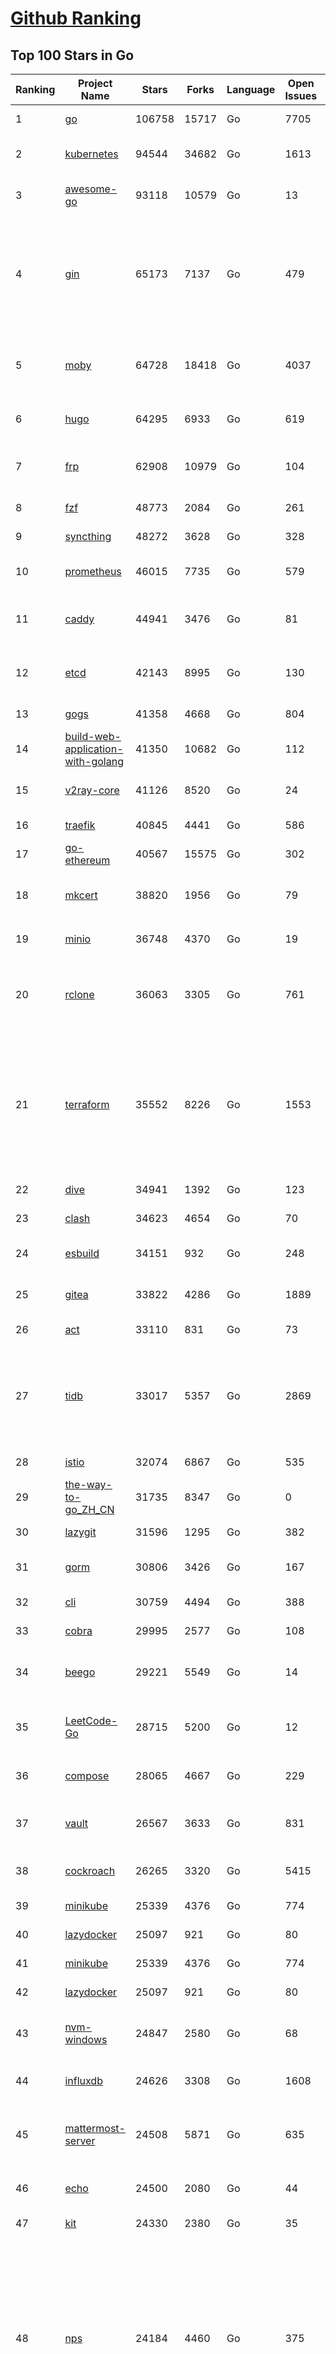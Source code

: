 [Github Ranking](../README.md)
==========

## Top 100 Stars in Go

| Ranking | Project Name | Stars | Forks | Language | Open Issues | Description | Last Commit |
| ------- | ------------ | ----- | ----- | -------- | ----------- | ----------- | ----------- |
| 1 | [go](https://github.com/golang/go) | 106758 | 15717 | Go | 7705 | The Go programming language | 2022-12-20T09:17:39Z |
| 2 | [kubernetes](https://github.com/kubernetes/kubernetes) | 94544 | 34682 | Go | 1613 | Production-Grade Container Scheduling and Management | 2022-12-20T09:29:40Z |
| 3 | [awesome-go](https://github.com/avelino/awesome-go) | 93118 | 10579 | Go | 13 | A curated list of awesome Go frameworks, libraries and software | 2022-12-19T16:27:05Z |
| 4 | [gin](https://github.com/gin-gonic/gin) | 65173 | 7137 | Go | 479 | Gin is a HTTP web framework written in Go (Golang). It features a Martini-like API with much better performance -- up to 40 times faster. If you need smashing performance, get yourself some Gin. | 2022-12-19T22:01:55Z |
| 5 | [moby](https://github.com/moby/moby) | 64728 | 18418 | Go | 4037 | Moby Project - a collaborative project for the container ecosystem to assemble container-based systems | 2022-12-20T09:59:36Z |
| 6 | [hugo](https://github.com/gohugoio/hugo) | 64295 | 6933 | Go | 619 | The world’s fastest framework for building websites. | 2022-12-20T10:00:51Z |
| 7 | [frp](https://github.com/fatedier/frp) | 62908 | 10979 | Go | 104 | A fast reverse proxy to help you expose a local server behind a NAT or firewall to the internet. | 2022-12-18T11:33:16Z |
| 8 | [fzf](https://github.com/junegunn/fzf) | 48773 | 2084 | Go | 261 | :cherry_blossom: A command-line fuzzy finder | 2022-12-20T08:00:30Z |
| 9 | [syncthing](https://github.com/syncthing/syncthing) | 48272 | 3628 | Go | 328 | Open Source Continuous File Synchronization | 2022-12-19T03:45:32Z |
| 10 | [prometheus](https://github.com/prometheus/prometheus) | 46015 | 7735 | Go | 579 | The Prometheus monitoring system and time series database. | 2022-12-20T08:43:38Z |
| 11 | [caddy](https://github.com/caddyserver/caddy) | 44941 | 3476 | Go | 81 | Fast and extensible multi-platform HTTP/1-2-3 web server with automatic HTTPS | 2022-12-20T00:47:35Z |
| 12 | [etcd](https://github.com/etcd-io/etcd) | 42143 | 8995 | Go | 130 | Distributed reliable key-value store for the most critical data of a distributed system | 2022-12-20T06:23:52Z |
| 13 | [gogs](https://github.com/gogs/gogs) | 41358 | 4668 | Go | 804 | Gogs is a painless self-hosted Git service | 2022-12-19T10:03:30Z |
| 14 | [build-web-application-with-golang](https://github.com/astaxie/build-web-application-with-golang) | 41350 | 10682 | Go | 112 | A golang ebook intro how to build a web with golang | 2022-11-08T18:19:51Z |
| 15 | [v2ray-core](https://github.com/v2ray/v2ray-core) | 41126 | 8520 | Go | 24 | A platform for building proxies to bypass network restrictions. | 2022-12-09T03:00:49Z |
| 16 | [traefik](https://github.com/traefik/traefik) | 40845 | 4441 | Go | 586 | The Cloud Native Application Proxy | 2022-12-19T13:32:05Z |
| 17 | [go-ethereum](https://github.com/ethereum/go-ethereum) | 40567 | 15575 | Go | 302 | Official Go implementation of the Ethereum protocol | 2022-12-20T06:23:55Z |
| 18 | [mkcert](https://github.com/FiloSottile/mkcert) | 38820 | 1956 | Go | 79 | A simple zero-config tool to make locally trusted development certificates with any names you'd like. | 2022-12-13T11:07:36Z |
| 19 | [minio](https://github.com/minio/minio) | 36748 | 4370 | Go | 19 | Multi-Cloud :cloud: Object Storage  | 2022-12-20T08:12:11Z |
| 20 | [rclone](https://github.com/rclone/rclone) | 36063 | 3305 | Go | 761 | "rsync for cloud storage" - Google Drive, S3, Dropbox, Backblaze B2, One Drive, Swift, Hubic, Wasabi, Google Cloud Storage, Yandex Files | 2022-12-20T09:27:05Z |
| 21 | [terraform](https://github.com/hashicorp/terraform) | 35552 | 8226 | Go | 1553 | Terraform enables you to safely and predictably create, change, and improve infrastructure. It is an open source tool that codifies APIs into declarative configuration files that can be shared amongst team members, treated as code, edited, reviewed, and versioned. | 2022-12-20T01:16:01Z |
| 22 | [dive](https://github.com/wagoodman/dive) | 34941 | 1392 | Go | 123 | A tool for exploring each layer in a docker image | 2022-12-16T22:40:04Z |
| 23 | [clash](https://github.com/Dreamacro/clash) | 34623 | 4654 | Go | 70 | A rule-based tunnel in Go. | 2022-12-20T06:53:36Z |
| 24 | [esbuild](https://github.com/evanw/esbuild) | 34151 | 932 | Go | 248 | An extremely fast JavaScript and CSS bundler and minifier | 2022-12-19T23:27:29Z |
| 25 | [gitea](https://github.com/go-gitea/gitea) | 33822 | 4286 | Go | 1889 | Git with a cup of tea, painless self-hosted git service | 2022-12-20T09:46:43Z |
| 26 | [act](https://github.com/nektos/act) | 33110 | 831 | Go | 73 | Run your GitHub Actions locally 🚀 | 2022-12-20T08:55:32Z |
| 27 | [tidb](https://github.com/pingcap/tidb) | 33017 | 5357 | Go | 2869 | TiDB is an open-source, cloud-native, distributed, MySQL-Compatible database for elastic scale and real-time analytics. Try free: https://tidbcloud.com/free-trial | 2022-12-20T10:01:05Z |
| 28 | [istio](https://github.com/istio/istio) | 32074 | 6867 | Go | 535 | Connect, secure, control, and observe services. | 2022-12-20T09:50:55Z |
| 29 | [the-way-to-go_ZH_CN](https://github.com/unknwon/the-way-to-go_ZH_CN) | 31735 | 8347 | Go | 0 | 《The Way to Go》中文译本，中文正式名《Go 入门指南》 | 2022-12-20T09:31:04Z |
| 30 | [lazygit](https://github.com/jesseduffield/lazygit) | 31596 | 1295 | Go | 382 | simple terminal UI for git commands | 2022-12-20T06:10:43Z |
| 31 | [gorm](https://github.com/go-gorm/gorm) | 30806 | 3426 | Go | 167 | The fantastic ORM library for Golang, aims to be developer friendly | 2022-12-19T03:49:05Z |
| 32 | [cli](https://github.com/cli/cli) | 30759 | 4494 | Go | 388 | GitHub’s official command line tool | 2022-12-20T02:12:36Z |
| 33 | [cobra](https://github.com/spf13/cobra) | 29995 | 2577 | Go | 108 | A Commander for modern Go CLI interactions | 2022-12-16T17:50:12Z |
| 34 | [beego](https://github.com/beego/beego) | 29221 | 5549 | Go | 14 | beego is an open-source, high-performance web framework for the Go programming language. | 2022-12-20T08:51:53Z |
| 35 | [LeetCode-Go](https://github.com/halfrost/LeetCode-Go) | 28715 | 5200 | Go | 12 | ✅ Solutions to LeetCode by Go, 100% test coverage, runtime beats 100% / LeetCode 题解 | 2022-11-25T08:30:11Z |
| 36 | [compose](https://github.com/docker/compose) | 28065 | 4667 | Go | 229 | Define and run multi-container applications with Docker | 2022-12-20T09:59:52Z |
| 37 | [vault](https://github.com/hashicorp/vault) | 26567 | 3633 | Go | 831 | A tool for secrets management, encryption as a service, and privileged access management | 2022-12-20T04:22:41Z |
| 38 | [cockroach](https://github.com/cockroachdb/cockroach) | 26265 | 3320 | Go | 5415 | CockroachDB - the open source, cloud-native distributed SQL database. | 2022-12-20T09:50:15Z |
| 39 | [minikube](https://github.com/kubernetes/minikube) | 25339 | 4376 | Go | 774 | Run Kubernetes locally | 2022-12-19T20:32:43Z |
| 40 | [lazydocker](https://github.com/jesseduffield/lazydocker) | 25097 | 921 | Go | 80 | The lazier way to manage everything docker | 2022-12-13T13:48:53Z |
| 41 | [minikube](https://github.com/kubernetes/minikube) | 25339 | 4376 | Go | 774 | Run Kubernetes locally | 2022-12-19T20:32:43Z |
| 42 | [lazydocker](https://github.com/jesseduffield/lazydocker) | 25097 | 921 | Go | 80 | The lazier way to manage everything docker | 2022-12-13T13:48:53Z |
| 43 | [nvm-windows](https://github.com/coreybutler/nvm-windows) | 24847 | 2580 | Go | 68 | A node.js version management utility for Windows. Ironically written in Go. | 2022-12-19T08:48:42Z |
| 44 | [influxdb](https://github.com/influxdata/influxdb) | 24626 | 3308 | Go | 1608 | Scalable datastore for metrics, events, and real-time analytics | 2022-12-20T05:15:41Z |
| 45 | [mattermost-server](https://github.com/mattermost/mattermost-server) | 24508 | 5871 | Go | 635 | Mattermost is an open source platform for secure collaboration across the entire software development lifecycle. | 2022-12-20T09:40:20Z |
| 46 | [echo](https://github.com/labstack/echo) | 24500 | 2080 | Go | 44 | High performance, minimalist Go web framework | 2022-12-17T09:16:00Z |
| 47 | [kit](https://github.com/go-kit/kit) | 24330 | 2380 | Go | 35 | A standard library for microservices. | 2022-11-14T10:13:11Z |
| 48 | [nps](https://github.com/ehang-io/nps) | 24184 | 4460 | Go | 375 | 一款轻量级、高性能、功能强大的内网穿透代理服务器。支持tcp、udp、socks5、http等几乎所有流量转发，可用来访问内网网站、本地支付接口调试、ssh访问、远程桌面，内网dns解析、内网socks5代理等等……，并带有功能强大的web管理端。a lightweight, high-performance, powerful intranet penetration proxy server, with a powerful web management terminal. | 2022-12-19T19:25:06Z |
| 49 | [portainer](https://github.com/portainer/portainer) | 23989 | 2098 | Go | 891 | Making Docker and Kubernetes management easy. | 2022-12-20T09:35:42Z |
| 50 | [photoprism](https://github.com/photoprism/photoprism) | 23715 | 1351 | Go | 317 | AI-Powered Photos App for the Decentralized Web 🌈💎✨ | 2022-12-19T21:17:49Z |
| 51 | [fiber](https://github.com/gofiber/fiber) | 23687 | 1209 | Go | 31 | ⚡️ Express inspired web framework written in Go | 2022-12-19T15:52:23Z |
| 52 | [iris](https://github.com/kataras/iris) | 23348 | 2456 | Go | 72 | The fastest HTTP/2 Go Web Framework. New, modern, easy to learn. Fast development with Code you control. Unbeatable cost-performance ratio :leaves: :rocket: \| 谢谢 \| #golang | 2022-12-19T04:21:14Z |
| 53 | [helm](https://github.com/helm/helm) | 23335 | 6499 | Go | 312 | The Kubernetes Package Manager | 2022-12-19T23:28:17Z |
| 54 | [nsq](https://github.com/nsqio/nsq) | 23019 | 2812 | Go | 49 | A realtime distributed messaging platform | 2022-12-20T06:45:22Z |
| 55 | [faas](https://github.com/openfaas/faas) | 22469 | 1816 | Go | 27 | OpenFaaS - Serverless Functions Made Simple | 2022-12-14T17:18:09Z |
| 56 | [ngrok](https://github.com/inconshreveable/ngrok) | 22422 | 4128 | Go | 203 | Introspected tunnels to localhost | 2022-08-23T07:11:57Z |
| 57 | [hub](https://github.com/github/hub) | 22205 | 2349 | Go | 231 | A command-line tool that makes git easier to use with GitHub. | 2022-12-19T00:44:24Z |
| 58 | [go-zero](https://github.com/zeromicro/go-zero) | 21964 | 3164 | Go | 157 | A cloud-native Go microservices framework with cli tool for productivity. | 2022-12-19T06:30:32Z |
| 59 | [logrus](https://github.com/sirupsen/logrus) | 21834 | 2196 | Go | 4 | Structured, pluggable logging for Go. | 2022-11-09T06:51:49Z |
| 60 | [k3s](https://github.com/k3s-io/k3s) | 21774 | 1922 | Go | 308 | Lightweight Kubernetes | 2022-12-20T03:29:07Z |
| 61 | [go-patterns](https://github.com/tmrts/go-patterns) | 20932 | 1951 | Go | 13 | Curated list of Go design patterns, recipes and idioms | 2022-08-07T21:44:59Z |
| 62 | [micro](https://github.com/zyedidia/micro) | 20792 | 1075 | Go | 655 | A modern and intuitive terminal-based text editor | 2022-12-18T09:29:39Z |
| 63 | [vegeta](https://github.com/tsenart/vegeta) | 20570 | 1272 | Go | 86 | HTTP load testing tool and library. It's over 9000! | 2022-10-26T23:46:30Z |
| 64 | [rancher](https://github.com/rancher/rancher) | 20349 | 2713 | Go | 2191 | Complete container management platform | 2022-12-20T05:40:59Z |
| 65 | [dapr](https://github.com/dapr/dapr) | 20062 | 1584 | Go | 342 | Dapr is a portable, event-driven, runtime for building distributed applications across cloud and edge. | 2022-12-20T09:36:16Z |
| 66 | [lux](https://github.com/iawia002/lux) | 19831 | 2375 | Go | 408 | 👾 Fast and simple video download library and CLI tool written in Go | 2022-12-19T11:21:36Z |
| 67 | [go-micro](https://github.com/go-micro/go-micro) | 19824 | 2210 | Go | 62 | A Go microservices framework | 2022-11-24T23:23:02Z |
| 68 | [v2ray-core](https://github.com/v2fly/v2ray-core) | 19800 | 3248 | Go | 64 | A platform for building proxies to bypass network restrictions. | 2022-12-19T10:32:18Z |
| 69 | [delve](https://github.com/go-delve/delve) | 19714 | 1991 | Go | 101 | Delve is a debugger for the Go programming language. | 2022-12-19T18:50:17Z |
| 70 | [kratos](https://github.com/go-kratos/kratos) | 19528 | 3699 | Go | 97 | Your ultimate Go microservices framework for the cloud-native era. | 2022-12-20T07:08:43Z |
| 71 | [cli](https://github.com/urfave/cli) | 19489 | 1644 | Go | 48 | A simple, fast, and fun package for building command line apps in Go | 2022-12-19T03:01:38Z |
| 72 | [harbor](https://github.com/goharbor/harbor) | 19029 | 4225 | Go | 508 | An open source trusted cloud native registry project that stores, signs, and scans content. | 2022-12-20T09:00:21Z |
| 73 | [k9s](https://github.com/derailed/k9s) | 18936 | 1211 | Go | 329 | 🐶 Kubernetes CLI To Manage Your Clusters In Style! | 2022-12-19T23:01:32Z |
| 74 | [k6](https://github.com/grafana/k6) | 18918 | 989 | Go | 370 | A modern load testing tool, using Go and JavaScript - https://k6.io | 2022-12-20T09:26:51Z |
| 75 | [learn-go-with-tests](https://github.com/quii/learn-go-with-tests) | 18909 | 2494 | Go | 29 | Learn Go with test-driven development | 2022-12-11T07:53:38Z |
| 76 | [fasthttp](https://github.com/valyala/fasthttp) | 18832 | 1575 | Go | 49 | Fast HTTP package for Go. Tuned for high performance. Zero memory allocations in hot paths. Up to 10x faster than net/http | 2022-12-18T10:29:17Z |
| 77 | [dgraph](https://github.com/dgraph-io/dgraph) | 18768 | 1432 | Go | 147 | Native GraphQL Database with graph backend | 2022-12-19T20:06:31Z |
| 78 | [restic](https://github.com/restic/restic) | 18763 | 1233 | Go | 343 | Fast, secure, efficient backup program | 2022-12-17T22:36:11Z |
| 79 | [websocket](https://github.com/gorilla/websocket) | 18595 | 3120 | Go | 28 | A fast, well-tested and widely used WebSocket implementation for Go. | 2022-12-09T16:03:16Z |
| 80 | [colly](https://github.com/gocolly/colly) | 18456 | 1517 | Go | 137 | Elegant Scraper and Crawler Framework for Golang | 2022-11-17T07:44:54Z |
| 81 | [dgraph](https://github.com/dgraph-io/dgraph) | 18768 | 1432 | Go | 147 | Native GraphQL Database with graph backend | 2022-12-19T20:06:31Z |
| 82 | [restic](https://github.com/restic/restic) | 18763 | 1233 | Go | 343 | Fast, secure, efficient backup program | 2022-12-17T22:36:11Z |
| 83 | [websocket](https://github.com/gorilla/websocket) | 18595 | 3120 | Go | 28 | A fast, well-tested and widely used WebSocket implementation for Go. | 2022-12-09T16:03:16Z |
| 84 | [colly](https://github.com/gocolly/colly) | 18456 | 1517 | Go | 137 | Elegant Scraper and Crawler Framework for Golang | 2022-11-17T07:44:54Z |
| 85 | [testify](https://github.com/stretchr/testify) | 18411 | 1382 | Go | 259 | A toolkit with common assertions and mocks that plays nicely with the standard library | 2022-12-20T09:39:16Z |
| 86 | [filebrowser](https://github.com/filebrowser/filebrowser) | 18156 | 2235 | Go | 49 | 📂 Web File Browser | 2022-12-15T19:20:01Z |
| 87 | [mux](https://github.com/gorilla/mux) | 17965 | 1647 | Go | 16 | A powerful HTTP router and URL matcher for building Go web servers with 🦍 | 2022-12-09T15:56:57Z |
| 88 | [loki](https://github.com/grafana/loki) | 17881 | 2396 | Go | 613 | Like Prometheus, but for logs. | 2022-12-20T09:49:44Z |
| 89 | [zap](https://github.com/uber-go/zap) | 17665 | 1255 | Go | 89 | Blazing fast, structured, leveled logging in Go. | 2022-11-30T18:30:44Z |
| 90 | [pocketbase](https://github.com/pocketbase/pocketbase) | 17553 | 644 | Go | 44 | Open Source realtime backend in 1 file | 2022-12-20T09:23:54Z |
| 91 | [gotty](https://github.com/yudai/gotty) | 17355 | 1323 | Go | 101 | Share your terminal as a web application | 2022-11-08T12:31:28Z |
| 92 | [grpc-go](https://github.com/grpc/grpc-go) | 17283 | 3854 | Go | 127 | The Go language implementation of gRPC. HTTP/2 based RPC | 2022-12-20T08:26:20Z |
| 93 | [jaeger](https://github.com/jaegertracing/jaeger) | 16857 | 2030 | Go | 307 | CNCF Jaeger, a Distributed Tracing Platform | 2022-12-20T06:19:00Z |
| 94 | [Cloudreve](https://github.com/cloudreve/Cloudreve) | 16823 | 2901 | Go | 248 | 🌩支持多家云存储的云盘系统 (Self-hosted file management and sharing system, supports multiple storage providers) | 2022-12-19T19:27:31Z |
| 95 | [learngo](https://github.com/inancgumus/learngo) | 16627 | 2173 | Go | 0 | ❤️ 1000+ Hand-Crafted Go Examples, Exercises, and Quizzes. 🚀 Learn Go by fixing 1000+ tiny programs. | 2022-12-11T22:19:00Z |
| 96 | [websocketd](https://github.com/joewalnes/websocketd) | 16593 | 990 | Go | 38 | Turn any program that uses STDIN/STDOUT into a WebSocket server. Like inetd, but for WebSockets.  | 2022-11-04T12:31:01Z |
| 97 | [goreplay](https://github.com/buger/goreplay) | 16518 | 1678 | Go | 250 | GoReplay is an open-source tool for capturing and replaying live HTTP traffic into a test environment in order to continuously test your system with real data. It can be used to increase confidence in code deployments, configuration changes and infrastructure changes. | 2022-11-23T02:55:32Z |
| 98 | [xbar](https://github.com/matryer/xbar) | 16509 | 644 | Go | 129 | Put the output from any script or program into your macOS Menu Bar (the BitBar reboot) | 2022-10-21T13:02:38Z |
| 99 | [bubbletea](https://github.com/charmbracelet/bubbletea) | 16296 | 494 | Go | 32 | A powerful little TUI framework 🏗 | 2022-12-16T17:36:53Z |
| 100 | [podman](https://github.com/containers/podman) | 16263 | 1738 | Go | 353 | Podman: A tool for managing OCI containers and pods. | 2022-12-20T09:30:32Z |

